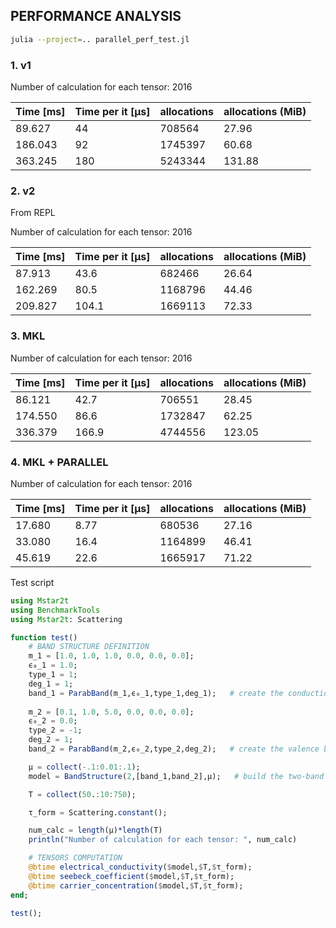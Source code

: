 ## PERFORMANCE ANALYSIS

```bash
julia --project=.. parallel_perf_test.jl
```


### 1. v1
Number of calculation for each tensor: 2016

| Time [ms] | Time per it [μs] | allocations | allocations (MiB) |
| --------- | ---------------- | ----------- | ----------------- |
| 89.627    | 44               | 708564      | 27.96             |
| 186.043   | 92               | 1745397     | 60.68             |
| 363.245   | 180              | 5243344     | 131.88            |

### 2. v2

From REPL

Number of calculation for each tensor: 2016

| Time [ms] | Time per it [μs] | allocations | allocations (MiB) |
| --------- | ---------------- | ----------- | ----------------- |
| 87.913    | 43.6             | 682466      | 26.64             |
| 162.269   | 80.5             | 1168796     | 44.46             |
| 209.827   | 104.1            | 1669113     | 72.33             |

### 3. MKL

Number of calculation for each tensor: 2016

| Time [ms] | Time per it [μs] | allocations | allocations (MiB) |
| --------- | ---------------- | ----------- | ----------------- |
| 86.121    | 42.7             | 706551      | 28.45             |
| 174.550   | 86.6             | 1732847     | 62.25             |
| 336.379   | 166.9            | 4744556     | 123.05            |

### 4. MKL + PARALLEL 

Number of calculation for each tensor: 2016

| Time [ms] | Time per it [μs] | allocations | allocations (MiB) |
| --------- | ---------------- | ----------- | ----------------- |
| 17.680    | 8.77             | 680536      | 27.16             |
| 33.080    | 16.4             | 1164899     | 46.41             |
| 45.619    | 22.6             | 1665917     | 71.22             |


Test script

```julia
using Mstar2t
using BenchmarkTools
using Mstar2t: Scattering

function test()
    # BAND STRUCTURE DEFINITION
    m_1 = [1.0, 1.0, 1.0, 0.0, 0.0, 0.0];
    ϵ₀_1 = 1.0;
    type_1 = 1;
    deg_1 = 1;
    band_1 = ParabBand(m_1,ϵ₀_1,type_1,deg_1);   # create the conduction band
    
    m_2 = [0.1, 1.0, 5.0, 0.0, 0.0, 0.0];
    ϵ₀_2 = 0.0;
    type_2 = -1;
    deg_2 = 1;
    band_2 = ParabBand(m_2,ϵ₀_2,type_2,deg_2);   # create the valence band

    μ = collect(-.1:0.01:.1);
    model = BandStructure(2,[band_1,band_2],μ);   # build the two-band structure

    T = collect(50.:10:750);

    τ_form = Scattering.constant();

    num_calc = length(μ)*length(T)
    println("Number of calculation for each tensor: ", num_calc)

    # TENSORS COMPUTATION
    @btime electrical_conductivity($model,$T,$τ_form);
    @btime seebeck_coefficient($model,$T,$τ_form);
    @btime carrier_concentration($model,$T,$τ_form);
end;

test();
```

